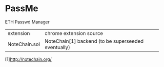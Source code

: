 # PassMe
ETH Passwd Manager

<table>
  <tr><td>extension</td><td>chrome extension source</td></tr>
  <tr><td>NoteChain.sol</td><td>NoteChain[1] backend (to be superseeded eventually)</td></tr>
</table>

[1]http://notechain.org/

